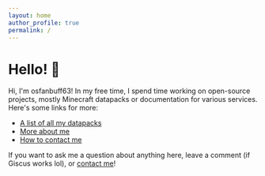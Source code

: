 ```yaml
---
layout: home
author_profile: true
permalink: /
---
```


# Hello! :wave:

Hi, I'm osfanbuff63! In my free time, I spend time working on open-source projects, mostly Minecraft datapacks or documentation for various services. Here's some links for more:

- [A list of all my datapacks](datapacks)
- [More about me](about)
- [How to contact me](contact)

If you want to ask me a question about anything here, leave a comment (if Giscus works lol), or [contact me](contact)!
